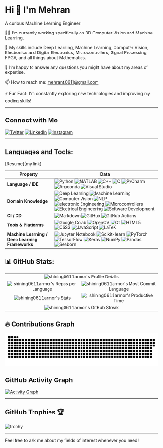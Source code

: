 # Hi 👋 I'm Mehran

A curious Machine Learning Engineer!

👨‍💻 I’m currently working specifically on 3D Computer Vision and Machine Learning.

🌱 My skills include Deep Learning, Machine Learning, Computer Vision, Electronics and Digital Electronics, Microcontrollers, Signal Processing, FPGA, and all things about Mathematics.

💬 I’m happy to answer any questions you might have about my areas of expertise.

📫 How to reach me: mehrant.0611@gmail.com

⚡ Fun Fact: I'm constantly exploring new technologies and improving my coding skills!

---

## Connect with Me
[![Twitter](https://img.shields.io/badge/shining0611armor-1DA1F2?style=for-the-badge&logo=twitter&logoColor=white)](https://twitter.com/shining0611armor)
[![LinkedIn](https://img.shields.io/badge/shining0611armor-0A66C2?style=for-the-badge&logo=linkedin&logoColor=white)](https://www.linkedin.com/in/shining0611armor/)
[![Instagram](https://img.shields.io/badge/shining0611armor-E4405F?style=for-the-badge&logo=instagram&logoColor=white)](https://www.instagram.com/shining0611armor/)

---

## Languages and Tools:
[Resume](my link)

| **Property**               | **Data**                                                                                                                                                                                                 |
|----------------------------|----------------------------------------------------------------------------------------------------------------------------------------------------------------------------------------------------------|
| **Language / IDE**         | ![Python](https://img.shields.io/badge/python-3776AB?style=for-the-badge&logo=python&logoColor=white) ![MATLAB](https://img.shields.io/badge/matlab-0076A8?style=for-the-badge&logo=mathworks&logoColor=white) ![C++](https://img.shields.io/badge/c++-00599C?style=for-the-badge&logo=cplusplus&logoColor=white) ![C](https://img.shields.io/badge/c-A8B9CC?style=for-the-badge&logo=c&logoColor=white) ![PyCharm](https://img.shields.io/badge/pycharm-000000?style=for-the-badge&logo=pycharm&logoColor=white) ![Anaconda](https://img.shields.io/badge/anaconda-44A833?style=for-the-badge&logo=anaconda&logoColor=white) ![Visual Studio](https://img.shields.io/badge/visual_studio-5C2D91?style=for-the-badge&logo=visual-studio&logoColor=white) |
| **Domain Knowledge**       | ![Deep Learning](https://img.shields.io/badge/deep%20learning-FF6F00?style=for-the-badge&logo=deep-learning&logoColor=white) ![Machine Learning](https://img.shields.io/badge/machine%20learning-00758F?style=for-the-badge&logo=machine-learning&logoColor=white) ![Computer Vision](https://img.shields.io/badge/computer%20vision-4C8CBF?style=for-the-badge&logo=computer-vision&logoColor=white) ![NLP](https://img.shields.io/badge/natural%20language%20processing-CC342D?style=for-the-badge&logo=nlp&logoColor=white) ![electronic Engineering](https://img.shields.io/badge/electronic%20engineering-8A2BE2?style=for-the-badge&logo=electronic-engineering&logoColor=white) ![Microcontrollers](https://img.shields.io/badge/Microcontroller-FF6F61?style=for-the-badge&logo=Microcontrollers&logoColor=white) ![Electrical Engineering](https://img.shields.io/badge/electrical%20engineering-FFD700?style=for-the-badge&logo=electrical-engineering&logoColor=white) ![Software Development](https://img.shields.io/badge/software%20development-1E90FF?style=for-the-badge&logo=software-development&logoColor=white) |
| **CI / CD**                | ![Markdown](https://img.shields.io/badge/markdown-000000?style=for-the-badge&logo=markdown&logoColor=white) ![GitHub](https://img.shields.io/badge/github-181717?style=for-the-badge&logo=github&logoColor=white) ![GitHub Actions](https://img.shields.io/badge/github%20actions-2088FF?style=for-the-badge&logo=github-actions&logoColor=white) |
| **Tools & Platforms**      | ![Google Colab](https://img.shields.io/badge/google%20colab-F9AB00?style=for-the-badge&logo=google-colab&logoColor=white) ![OpenCV](https://img.shields.io/badge/opencv-5C3EE8?style=for-the-badge&logo=opencv&logoColor=white) ![Qt](https://img.shields.io/badge/qt-41CD52?style=for-the-badge&logo=qt&logoColor=white) ![HTML5](https://img.shields.io/badge/html5-E34F26?style=for-the-badge&logo=html5&logoColor=white) ![CSS3](https://img.shields.io/badge/css3-1572B6?style=for-the-badge&logo=css3&logoColor=white) ![JavaScript](https://img.shields.io/badge/javascript-F7DF1E?style=for-the-badge&logo=javascript&logoColor=white) ![LaTeX](https://img.shields.io/badge/latex-008080?style=for-the-badge&logo=latex&logoColor=white) |
| **Machine Learning / Deep Learning Frameworks** | ![Jupyter Notebook](https://img.shields.io/badge/jupyter%20notebook-F37626?style=for-the-badge&logo=jupyter&logoColor=white) ![Scikit-learn](https://img.shields.io/badge/scikit--learn-F7931E?style=for-the-badge&logo=scikit-learn&logoColor=white) ![PyTorch](https://img.shields.io/badge/pytorch-EE4C2C?style=for-the-badge&logo=pytorch&logoColor=white) ![TensorFlow](https://img.shields.io/badge/tensorflow-FF6F00?style=for-the-badge&logo=tensorflow&logoColor=white) ![Keras](https://img.shields.io/badge/keras-D00000?style=for-the-badge&logo=keras&logoColor=white) ![NumPy](https://img.shields.io/badge/numpy-013243?style=for-the-badge&logo=numpy&logoColor=white) ![Pandas](https://img.shields.io/badge/pandas-150458?style=for-the-badge&logo=pandas&logoColor=white) ![Seaborn](https://img.shields.io/badge/seaborn-00BFFF?style=for-the-badge&logo=seaborn&logoColor=white) |



## 📊 GitHub Stats:

<table align="center">
  <tr>
    <td colspan="2" align="center"><img src="https://github-profile-summary-cards.vercel.app/api/cards/profile-details?username=shining0611armor&theme=nord_dark" alt="shining0611armor's Profile Details" width="700" height="150"></td>
  </tr>
  <tr>
    <td align="center"><img src="https://github-profile-summary-cards.vercel.app/api/cards/repos-per-language?username=shining0611armor&theme=nord_dark" alt="shining0611armor's Repos per Language" width="300" height="150"></td>
    <td align="center"><img src="https://github-profile-summary-cards.vercel.app/api/cards/most-commit-language?username=shining0611armor&theme=nord_dark" alt="shining0611armor's Most Commit Language" width="300" height="150"></td>
  </tr>
  <tr>
    <td align="center"><img src="https://github-profile-summary-cards.vercel.app/api/cards/stats?username=shining0611armor&theme=nord_dark" alt="shining0611armor's Stats" width="300" height="150"></td>
    <td align="center"><img src="https://github-profile-summary-cards.vercel.app/api/cards/productive-time?username=shining0611armor&theme=nord_dark" alt="shining0611armor's Productive Time" width="300" height="150"></td>
  </tr>
  <tr>
    <td colspan="2" align="center">
      <img src="https://github-readme-streak-stats.herokuapp.com/?user=mjahmadee&theme=radical" alt="shining0611armor's GitHub Streak" width="600" height="150"><br>
    </td>
  </tr>
</table>



## 🔥 Contributions Graph


<p align="center">
 <img width="1000" src="./assets/github-snake.svg" alt="snake"/>
</p>


## GitHub Activity Graph


[![Activity Graph](https://github-readme-activity-graph.vercel.app/graph?username=shining0611armor&theme=github-dark)](https://github.com/shining0611armor/github-readme-activity-graph)


---

## GitHub Trophies 🏆

![trophy](https://github-profile-trophy.vercel.app/?username=shining0611armor&theme=radical)

---

Feel free to ask me about my fields of interest whenever you need!
